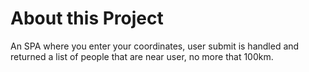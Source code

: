 # About this Project
An SPA where you enter your coordinates, user submit is handled and returned a list of people that are near user, no more that 100km.

